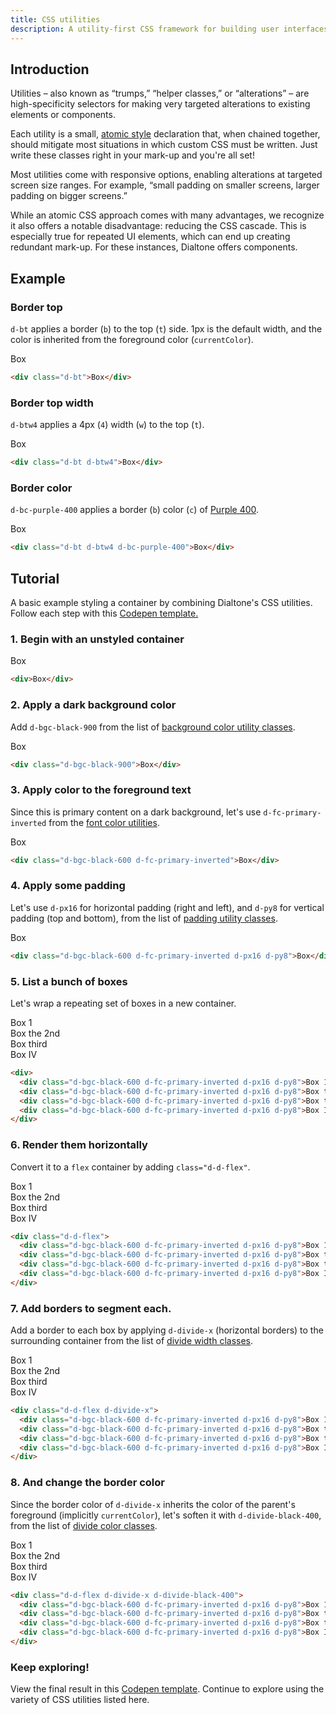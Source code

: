 ```yaml
---
title: CSS utilities
description: A utility-first CSS framework for building user interfaces.
---
```


## Introduction

Utilities – also known as “trumps,” “helper classes,” or “alterations” – are high-specificity selectors for making very targeted alterations to existing elements or components.

Each utility is a small, <a href="https://css-tricks.com/lets-define-exactly-atomic-css/" target="_blank">atomic style</a> declaration that, when chained together, should mitigate most situations in which custom CSS must be written. Just write these classes right in your mark-up and you're all set!

Most utilities come with responsive options, enabling alterations at targeted screen size ranges. For example, “small padding on smaller screens, larger padding on bigger screens.”

While an atomic CSS approach comes with many advantages, we recognize it also offers a notable disadvantage: reducing the CSS cascade. This is especially true for repeated UI elements, which can end up creating redundant mark-up. For these instances, Dialtone offers components.

## Example

### Border top

`d-bt` applies a border (`b`) to the top (`t`) side. 1px is the default width, and the color is inherited from the foreground color (`currentColor`).

<code-well-header>
  <div class="d-bt">Box</div>
</code-well-header>

```html
<div class="d-bt">Box</div>
```

### Border top width

`d-btw4` applies a 4px (`4`) width (`w`) to the top (`t`).

<code-well-header>
  <div class="d-bt d-btw4">Box</div>
</code-well-header>

```html
<div class="d-bt d-btw4">Box</div>
```

### Border color

`d-bc-purple-400` applies a border (`b`) color (`c`) of [Purple 400](/design/colors/#purple).

<code-well-header>
  <div class="d-bt d-btw4 d-bc-purple-400">Box</div>
</code-well-header>

```html
<div class="d-bt d-btw4 d-bc-purple-400">Box</div>
```

## Tutorial

A basic example styling a container by combining Dialtone's CSS utilities. Follow each step with this [Codepen template.](https://codepen.io/pen?template=dyKvvZB)

### 1. Begin with an unstyled container

<code-well-header>
  <div>Box</div>
</code-well-header>

```html
<div>Box</div>
```

### 2. Apply a dark background color

Add `d-bgc-black-900` from the list of [background color utility classes](/utilities/backgrounds/color/).

<code-well-header>
  <div class="d-bgc-black-900">Box</div>
</code-well-header>

```html
<div class="d-bgc-black-900">Box</div>
```

### 3. Apply color to the foreground text

Since this is primary content on a dark background, let's use `d-fc-primary-inverted` from the [font color utilities](/utilities/typography/color/).

<code-well-header>
  <div class="d-bgc-black-600 d-fc-primary-inverted">Box</div>
</code-well-header>

```html
<div class="d-bgc-black-600 d-fc-primary-inverted">Box</div>
```

### 4. Apply some padding

Let's use `d-px16` for horizontal padding (right and left), and `d-py8` for vertical padding (top and bottom), from the list of [padding utility classes](/utilities/spacing/padding/).

<code-well-header>
  <div class="d-bgc-black-600 d-fc-primary-inverted d-px16 d-py8">Box</div>
</code-well-header>

```html
<div class="d-bgc-black-600 d-fc-primary-inverted d-px16 d-py8">Box</div>
```

### 5. List a bunch of boxes

Let's wrap a repeating set of boxes in a new container.

<code-well-header>
  <div>
    <div class="d-bgc-black-600 d-fc-primary-inverted d-px16 d-py8">Box 1</div>
    <div class="d-bgc-black-600 d-fc-primary-inverted d-px16 d-py8">Box the 2nd</div>
    <div class="d-bgc-black-600 d-fc-primary-inverted d-px16 d-py8">Box third</div>
    <div class="d-bgc-black-600 d-fc-primary-inverted d-px16 d-py8">Box IV</div>
  </div>
</code-well-header>

```html
<div>
  <div class="d-bgc-black-600 d-fc-primary-inverted d-px16 d-py8">Box 1</div>
  <div class="d-bgc-black-600 d-fc-primary-inverted d-px16 d-py8">Box the 2nd</div>
  <div class="d-bgc-black-600 d-fc-primary-inverted d-px16 d-py8">Box third</div>
  <div class="d-bgc-black-600 d-fc-primary-inverted d-px16 d-py8">Box IV</div>
</div>
```

### 6. Render them horizontally

Convert it to a `flex` container by adding `class="d-d-flex"`.

<code-well-header>
  <div class="d-d-flex">
    <div class="d-bgc-black-600 d-fc-primary-inverted d-px16 d-py8">Box 1</div>
    <div class="d-bgc-black-600 d-fc-primary-inverted d-px16 d-py8">Box the 2nd</div>
    <div class="d-bgc-black-600 d-fc-primary-inverted d-px16 d-py8">Box third</div>
    <div class="d-bgc-black-600 d-fc-primary-inverted d-px16 d-py8">Box IV</div>
  </div>
</code-well-header>

```html
<div class="d-d-flex">
  <div class="d-bgc-black-600 d-fc-primary-inverted d-px16 d-py8">Box 1</div>
  <div class="d-bgc-black-600 d-fc-primary-inverted d-px16 d-py8">Box the 2nd</div>
  <div class="d-bgc-black-600 d-fc-primary-inverted d-px16 d-py8">Box third</div>
  <div class="d-bgc-black-600 d-fc-primary-inverted d-px16 d-py8">Box IV</div>
</div>
```

### 7. Add borders to segment each.

Add a border to each box by applying `d-divide-x` (horizontal borders) to the surrounding container from the list of [divide width classes](/utilities/borders/divide-width.html).

<code-well-header>
  <div class="d-d-flex d-divide-x">
    <div class="d-bgc-black-600 d-fc-primary-inverted d-px16 d-py8">Box 1</div>
    <div class="d-bgc-black-600 d-fc-primary-inverted d-px16 d-py8">Box the 2nd</div>
    <div class="d-bgc-black-600 d-fc-primary-inverted d-px16 d-py8">Box third</div>
    <div class="d-bgc-black-600 d-fc-primary-inverted d-px16 d-py8">Box IV</div>
  </div>
</code-well-header>

```html
<div class="d-d-flex d-divide-x">
  <div class="d-bgc-black-600 d-fc-primary-inverted d-px16 d-py8">Box 1</div>
  <div class="d-bgc-black-600 d-fc-primary-inverted d-px16 d-py8">Box the 2nd</div>
  <div class="d-bgc-black-600 d-fc-primary-inverted d-px16 d-py8">Box third</div>
  <div class="d-bgc-black-600 d-fc-primary-inverted d-px16 d-py8">Box IV</div>
</div>
```

### 8. And change the border color

Since the border color of `d-divide-x` inherits the color of the parent's foreground (implicitly `currentColor`), let's soften it with `d-divide-black-400`, from the list of [divide color classes](/utilities/borders/divide-color.html).

<code-well-header>
  <div class="d-d-flex d-divide-x d-divide-black-400">
    <div class="d-bgc-black-600 d-fc-primary-inverted d-px16 d-py8">Box 1</div>
    <div class="d-bgc-black-600 d-fc-primary-inverted d-px16 d-py8">Box the 2nd</div>
    <div class="d-bgc-black-600 d-fc-primary-inverted d-px16 d-py8">Box third</div>
    <div class="d-bgc-black-600 d-fc-primary-inverted d-px16 d-py8">Box IV</div>
  </div>
</code-well-header>

```html
<div class="d-d-flex d-divide-x d-divide-black-400">
  <div class="d-bgc-black-600 d-fc-primary-inverted d-px16 d-py8">Box 1</div>
  <div class="d-bgc-black-600 d-fc-primary-inverted d-px16 d-py8">Box the 2nd</div>
  <div class="d-bgc-black-600 d-fc-primary-inverted d-px16 d-py8">Box third</div>
  <div class="d-bgc-black-600 d-fc-primary-inverted d-px16 d-py8">Box IV</div>
</div>
```

### Keep exploring!

View the final result in this [Codepen template](https://codepen.io/pen?template=XWYMMRY). Continue to explore using the variety of CSS utilities listed here.
